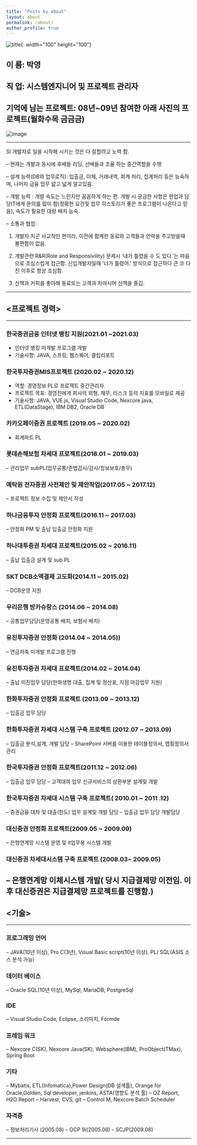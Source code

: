 ```yaml
---
title: "Posts by about"
layout: about
permalink: /about/
author_profile: true
---
```


![title](https://py0777.github.io/assets/image/myimage.jpg){: width="100" height="100"}

## 이 름: 박영

## 직 업: 시스템엔지니어 및 프로젝트 관리자

## 기억에 남는 프로젝트: 08년~09년 참여한 아래 사진의 프로젝트(월화수목 금금금)

![image](https://media-exp1.licdn.com/dms/image/C4E2DAQHL30mmk3O9Tw/profile-treasury-image-shrink_1920_1920/0/1618435539123?e=1618920000&v=beta&t=lW4S4K1cjD8jr6c1FR8GYx5a4cEpWSH1HWmKzq0Rres)

---

SI 개발자로 일을 시작해 시키는 것은 다 잘할려고 노력 함.

– 현재는 개발과 동시에 후배들 리딩, 선배들과 조율 하는 중간역할을 수행

– 설계 능력(DB와 업무로직): 입출금, 이체, 거래내역, 회계 처리, 집계처리 등은 능숙하며, 나머지 금융 업무 얇고 넓게 알고있음.

– 개발 능력 : 개발 속도는 느린지만 꼼꼼하게 하는 편. 개발 시 궁금한 사항은 현업과 담당IT에게 문의를 많이 함(정확한 요건및 업무 히스토리가 좋은 프로그램이 나온다고 믿음), 속도가 필요한 대량 배치 능숙.

– 소통과 협업:

1. 개발자 치곤 사교적인 편이라, 이전에 함께한 동료와 고객들과 연락을 주고받을때 불편함이 없음.

2. 개발관련 R&R(Role and Responsivility) 문제시 ‘내가 틀렸을 수 도 있다.’는 마음으로 조심스럽게 접근함. 신입개발자일때 ‘너가 틀렸어.’ 방식으로 접근하다 큰 코 다친 이후로 항상 조심함.

3. 산책과 커피를 좋아해 동료또는 고객과 차마시며 산책을 즐김.

---

## <프로젝트 경력>

---

### 한국증권금융 인터넷 뱅킹 지원(2021.01 ~2021.03)

- 인터넷 뱅킹 미개발 프로그램 개발
- 기술사항: JAVA, 스프링, 웹스퀘어, 클립리포트

### 한국투자증권MIS프로젝트 (2020.02 ~ 2020.12)

- 역할: 경영정보 PL로 프로젝트 중간관리자.
- 프로젝트 목표: 경영진에게 회사의 외형, 재무, 리스크 등의 지표를 모바일로 제공
- 기술사항: JAVA, VUE.js, Visual Studio Code, Nexcore java, ETL(DataStage), IBM DB2, Oracle DB

### 카카오페이증권 프로젝트 (2019.05 ~ 2020.02)

- 회계파트 PL

### 롯데손해보험 차세대 프로젝트(2018.01 ~ 2019.03)

– 관리업무 subPL(업무공통/준법감시/감사/정보보호/총무)

### 예탁원 전자증권 사전제안 및 제안작업(2017.05 ~ 2017.12)

– 프로젝트 정보 수집 및 제안서 작성

### 하나금융투자 안정화 프로젝트(2016.11 ~ 2017.03)

– 안정화 PM 및 출납 입출금 안정화 지원

### 하나대투증권 차세대 프로젝트(2015.02 ~ 2016.11)

– 출납 입출금 설계 및 sub PL

### SKT DCB소액결제 고도화(2014.11 ~ 2015.02)

– DCB운영 지원

### 우리은행 방카슈랑스 (2014.06 ~ 2014.08)

– 공통업무담당(운영공통 배치, 보험사 배치)

### 유진투자증권 안정화 (2014​.04 ~ 2014.05))

– 연금저축 미개발 프로그램 진행

### 유진투자증권 차세대 프로젝트(2014.02 ~ 2014.04)

– 출납 미진업무 담당(한화생명 대출, 집계 및 정산표, 지점 마감업무 지원)

### 한화투자증권 안정화 프로젝트 (2013.09 ~ 2013.12)

– 입출금 업무 담당

### 한화투자증권 차세대 시스템 구축 프로젝트 (2012.07 ~ 2013.09)

– 입출금 분석,설계, 개발 담당
– SharePoint 서버를 이용한 테이블정의서, 맵핑정의서 관리

### 한국투자증권 안정화 프로젝트(2011.12 ~ 2012.06)

– 입출금 업무 담당
– 고객대여 업무 신규서비스의 상환부분 설계및 개발

### 한국투자증권 차세대 시스템 구축 프로젝트( 2010.01 ~ 2011 .12)

– 증권금융 대차 및 대출(한도) 업무 설계및 개발 담당
– 입출금 업무 담당 개발담당

### 대신증권 안정화 프로젝트(2009.05 ~ 2009.09)

– 은행연계망 시스템 운영 및 it업무용 시스템 개발

### 대신증권 차세대시스템 구축 프로젝트 (2008.03~ 2009.05)

## – 은행연계망 이체시스템 개발( 당시 지급결제망 이전임. 이후 대신증권은 지급결제망 프로젝트를 진행함.)

## <기술>

---

### 프로그래밍 언어

– JAVA(10년 이상), Pro C(3년), Visual Basic script(10년 이상), PL/ SQL(ASIS 소스 분석 가능)

### 데이터 베이스

– Oracle SQL(10년 이상), MySql, MariaDB, PostgreSql

### IDE

– Visual Studio Code, Eclipse, 소리마치, Formde
​

### 프레임 워크

– Nexcore C(SK), Nexcore Java(SK), Websphere(IBM), ProObject(TMax), Spring Boot

### 기타

– Mybatis, ETL(Infomatica),Power Design(DB 설계툴), Orange for Oracle,Golden, Sql developer, jenkins, ASTA(영향도 분석 툴)
– OZ Report, H2O Report
– Harvest, CVS, git
– Control M, Nexcore Batch Scheduler
​

### 자격증

– 정보처리기사 (2005.08)
– OCP 9i(2005.08)
– SCJP(2009.08)

---
